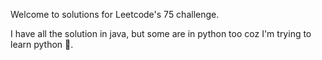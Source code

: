 Welcome to solutions for Leetcode's 75 challenge.

I have all the solution in java, but some are in python too coz I'm trying to learn python 🙂.
